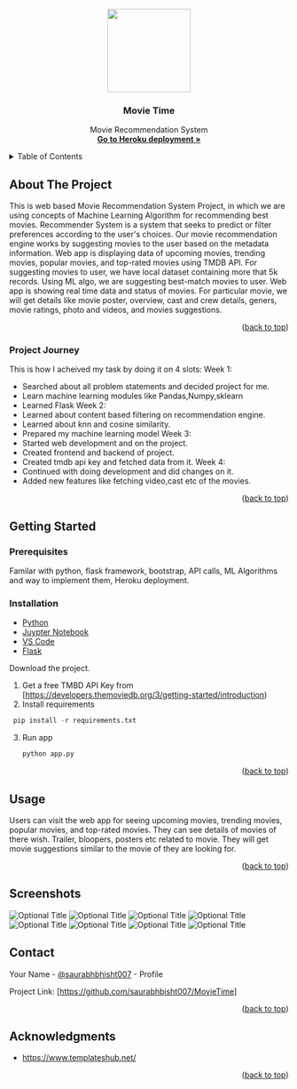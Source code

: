 <div id="top"></div>

<!-- PROJECT LOGO -->
<br />
<div align="center">
  <img src="/static/images/logo1.png",  width="150"/>
  <h3 align="center">Movie Time </h3>

  <p align="center">
    Movie Recommendation System
    <br />
    <a href="https://movie-time-recommendation.herokuapp.com/"><strong>Go to Heroku deployment »</strong></a>
    <br />
  </p>
</div>



<!-- TABLE OF CONTENTS -->
<details>
  <summary>Table of Contents</summary>
  <ol>
    <li>
      <a href="#about-the-project">About The Project</a>
      <ul>
        <li><a href="#project-journey">Project Journey</a></li>
      </ul>
    </li>
    <li>
      <a href="#getting-started">Getting Started</a>
      <ul>
        <li><a href="#prerequisites">Prerequisites</a></li>
        <li><a href="#installation">Installation</a></li>
      </ul>
    </li>
    <li><a href="#usage">Usage</a></li>
    <li><a href="#screenshots">Screenshots</a></li>
    <li><a href="#contacts">Contacts</a></li>
  </ol>
</details>



<!-- ABOUT THE PROJECT -->
## About The Project

This is web based Movie Recommendation System Project, in which we are using concepts of Machine Learning Algorithm for recommending best movies. Recommender System is a system that seeks to predict or filter preferences according to the user's choices. Our movie recommendation engine works by suggesting movies to the user based on the metadata information.
Web app is displaying data of upcoming movies, trending movies, popular movies, and top-rated movies using TMDB API. For suggesting movies to user, we have local dataset containing more that 5k records. Using ML algo, we are suggesting best-match movies to user.
Web app is showing real time data and status of movies.
For particular movie, we will get details like movie poster, overview, cast and crew details, geners, movie ratings, photo and videos, and movies suggestions.

<p align="right">(<a href="#top">back to top</a>)</p>

<!-- Project Journey -->
### Project Journey
This is how I acheived my task by doing it on 4 slots:
Week 1:
* Searched about all problem statements and decided project for me.
* Learn machine learning modules like Pandas,Numpy,sklearn
* Learned Flask
Week 2:
* Learned about content based filtering on recommendation engine.
* Learned about knn and cosine similarity.
* Prepared my machine learning model
Week 3:
* Started web development and on the project.
* Created frontend and backend of project.
* Created tmdb api key and fetched data from it.
Week 4:
* Continued with doing development and did changes on it.
* Added new features like fetching video,cast etc of the movies.

<p align="right">(<a href="#top">back to top</a>)</p>


<!-- GETTING STARTED -->
## Getting Started

### Prerequisites

Familar with python, flask framework, bootstrap, API calls, ML Algorithms and way to implement them, Heroku deployment.

### Installation

* [Python](https://www.python.org/)
* [Juypter Notebook](https://jupyter.org/)
* [VS Code](https://code.visualstudio.com/)
* [Flask](https://flask.palletsprojects.com/en/2.1.x/)

Download the project.

1. Get a free TMBD API Key from [https://developers.themoviedb.org/3/getting-started/introduction)
2. Install requirements
  ```py
   pip install -r requirements.txt
   ```
3. Run app
   ```py
   python app.py
   ```

<p align="right">(<a href="#top">back to top</a>)</p>


<!-- USAGE EXAMPLES -->
## Usage

Users can visit the web app for seeing upcoming movies, trending movies, popular movies, and top-rated movies.
They can see details of movies of there wish. Trailer, bloopers, posters etc related to movie.
They will get movie suggestions similar to the movie of they are looking for.

<p align="right">(<a href="#top">back to top</a>)</p>

<!-- Screenshots -->
## Screenshots

 ![](/static/images/Screen1.PNG?raw=true "Optional Title") ![](/static/images/Screen2.PNG?raw=true "Optional Title")
 ![](/static/images/Screen3.PNG?raw=true "Optional Title") ![](/static/images/Screen4.PNG?raw=true "Optional Title")
 ![](/static/images/Screen5.PNG?raw=true "Optional Title") ![](/static/images/Screen6.PNG?raw=true "Optional Title")
 ![](/static/images/Screen7.PNG?raw=true "Optional Title") ![](/static/images/Screen8.PNG?raw=true "Optional Title")

<!-- CONTACT -->
## Contact

Your Name - [@saurabhbhisht007](https://github.com/saurabhbisht007) - Profile

Project Link: [https://github.com/saurabhbisht007/MovieTime]

<p align="right">(<a href="#top">back to top</a>)</p>


<!-- ACKNOWLEDGMENTS -->
## Acknowledgments

* https://www.templateshub.net/

<p align="right">(<a href="#top">back to top</a>)</p>


